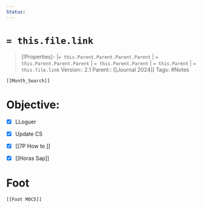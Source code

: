 ```yaml
---
Status:
---
```

# `= this.file.link`
>[!Properties]- |`= this.Parent.Parent.Parent.Parent` |  `= this.Parent.Parent.Parent` | `= this.Parent.Parent` | `= this.Parent` | `= this.file.link`
>Version:: 2.1
>Parent:: [[Journal 2024]]
>Tags: #Notes
```meta-bind-embed
[[Month_Search]]
```
# Objective: 

- [x] LLoguer
- [x] Update CS
- [x] [[7P How to ]]
- [x] [[Horas Sap]]






# Foot
```meta-bind-embed
[[Foot MOC5]]
```

